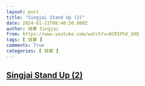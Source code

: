 ```yaml
---
layout: post
title: "Singjai Stand Up (2)"
date: 2024-01-21T08:40:50.000Z
author: 城寨 Singjai
from: https://www.youtube.com/watch?v=0CRIPhX_G8Q
tags: [ 城寨 ]
comments: True
categories: [ 城寨 ]
---
```

<!--1705826450000-->
[Singjai Stand Up (2)](https://www.youtube.com/watch?v=0CRIPhX_G8Q)
------

<div>

</div>
